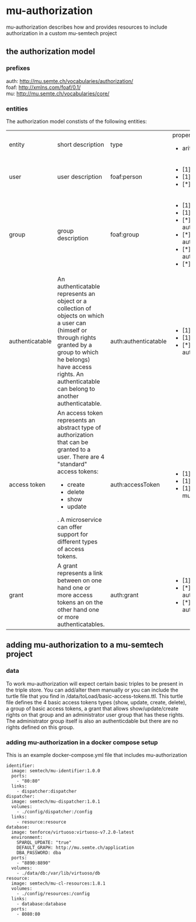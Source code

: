 # mu-authorization
mu-authorization describes how and provides resources to include authorization in a custom mu-semtech project

## the authorization model
### prefixes
auth: <http://mu.semte.ch/vocabularies/authorization/></br>
foaf: <http://xmlns.com/foaf/0.1/></br>
mu: <http://mu.semte.ch/vocabularies/core/></br>

### entities
The authorization model constists of the following entities:
<table>
<tr><td>entity</td><td>short description</td><td>type</td><td>properties</br><ul><li>arity name predicate</li></ul></td></tr>
<tr><td>user</td>
<td>user description</td>
<td>foaf:person</td>
<td><ul><li>[1] uuid mu:uuid</li><li>[1] name mu:name</li><li>[*] grant auth:hasRight</li></ul></td></tr>
<tr><td>group</td>
<td>group description</td>
<td>foaf:group</td>
<td><ul><li>[1] uuid mu:uuid</li><li>[1] name mu:name</li>
<li>[*] user inverse auth:belongsToAccessGroup</li>
<li>[*] subgroup inverse auth:belongsToGroup</li>
<li>[*] parentgroup auth:belongsToGroup</li><li>[*] grant auth:hasRight</li></td></tr>
<tr><td>authenticatable</td>
<td>An authenticatable represents an object or a collection of objects on which a user can (himself or through rights granted by a group to which he belongs) have access rights. An authenticatable can belong to another authenticatable.</td>
<td>auth:authenticatable</td>
<td><ul><li>[1] uuid mu:uuid</li><li>[1] name mu:name</li>
<li>[*] group auth:belongsToArtifactGroup</ul></td></tr>
<tr><td>access token</td>
<td>An access token represents an abstract type of authorization that can be granted to a user. There are 4 "standard" access tokens:<ul><li>create</li><li>delete</li><li>show</li><li>update</li></ul>. A microservice can offer support for different types of access tokens.</td>
<td>auth:accessToken</td>
<td><ul><li>[1] uuid mu:uuid</li><li>[1] name mu:name</li><li>[1] description mu:description</li></ul></td></tr>
<tr><td>grant</td>
<td>A grant represents a link between on one hand one or more access tokens an on the other hand one or more authenticatables.</td>
<td>auth:grant</td>
<td><ul><li>[1] uuid mu:uuid</li><li>[*] accessToken auth:hasToken</li><li>[*] authenticatable auth:operatesOn</li></ul></td></tr>
</table>

## adding mu-authorization to a mu-semtech project
### data
To work mu-authorization will expect certain basic triples to be present in the triple store. You can add/alter them manually or you can include the turtle file that you find in /data/toLoad/basic-access-tokens.ttl.
This turtle file defines the 4 basic access tokens types (show, update, create, delete), a group of basic access tokens, a grant that allows show/update/create rights on that group and an administrator user group that has these rights. The administrator group itself is also an authenticdable but there are no rights defined on this group.

### adding mu-authorization in a docker compose setup
This is an example docker-compose.yml file that includes mu-authorization
```
identifier:
  image: semtech/mu-identifier:1.0.0
  ports:
    - "80:80"
  links:
    - dispatcher:dispatcher
dispatcher:
  image: semtech/mu-dispatcher:1.0.1
  volumes:
    - ./config/dispatcher:/config
  links:
    - resource:resource
database:
  image: tenforce/virtuoso:virtuoso-v7.2.0-latest
  environment:
    SPARQL_UPDATE: "true"
    DEFAULT_GRAPH: http://mu.semte.ch/application
    DBA_PASSWORD: dba
  ports:
    - "8890:8890"
  volumes:
    - ./data/db:/var/lib/virtuoso/db
resource:
  image: semtech/mu-cl-resources:1.8.1
  volumes:
    - ./config/resources:/config
  links:
    - database:database
  ports:
    - 8080:80
```
